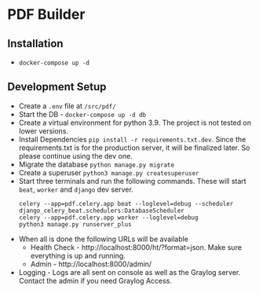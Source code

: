 # PDF Builder

## Installation
- `docker-compose up -d`

## Development Setup
- Create a `.env` file at  `/src/pdf/`
- Start the DB - `docker-compose up -d db`
- Create a virtual environment for python 3.9. The project is not tested on lower versions.
- Install Dependencies `pip install -r requirements.txt.dev`. Since the requirements.txt is for the production server, it will be finalized later. So please continue using the dev one.
- Migrate the database `python manage.py migrate`
- Create a superuser `python3 manage.py createsuperuser`
- Start three terminals and run the following commands. These will start `beat`, `worker` and `django` dev server.
    ```shell
    celery --app=pdf.celery.app beat --loglevel=debug --scheduler django_celery_beat.schedulers:DatabaseScheduler
    celery --app=pdf.celery.app worker --loglevel=debug
    python3 manage.py runserver_plus
    ```
- When all is done the following URLs will be available
  - Health Check - http://localhost:8000/ht/?format=json. Make sure everything is up and running.
  - Admin - http://localhost:8000/admin/
- Logging - Logs are all sent on console as well as the Graylog server. Contact the admin if you need Graylog Access.